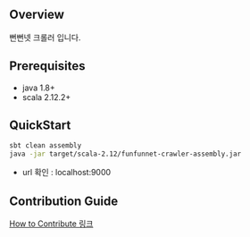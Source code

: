 ## Overview
뻔뻔넷 크롤러 입니다.


## Prerequisites
- java 1.8+
- scala 2.12.2+

## QuickStart
```bash
sbt clean assembly
java -jar target/scala-2.12/funfunnet-crawler-assembly.jar
```
- url 확인 : localhost:9000

## Contribution Guide
[How to Contribute 링크](https://github.com/funfunStudy/funfunnet/wiki/How-to-Contribute)